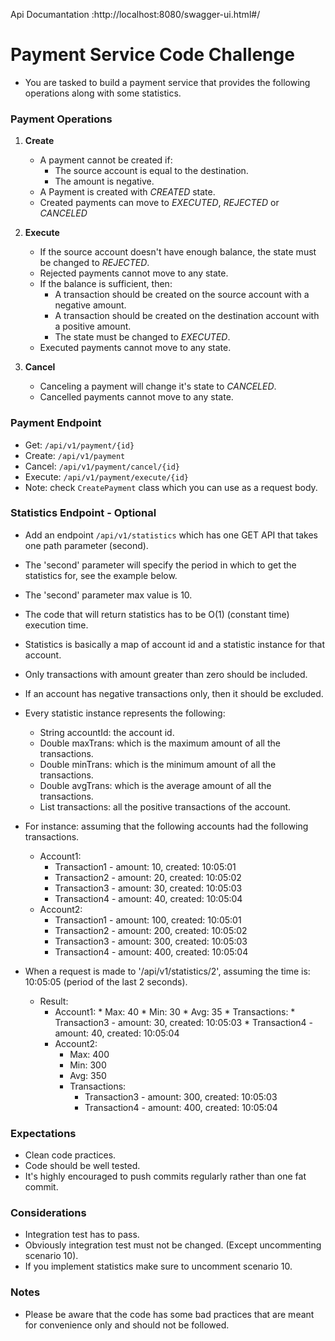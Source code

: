 Api Documantation  :http://localhost:8080/swagger-ui.html#/


# Payment Service Code Challenge

* You are tasked to build a payment service that provides the following operations along with some statistics.

### Payment Operations

1. **Create**
     * A payment cannot be created if:
         * The source account is equal to the destination.
         * The amount is negative.
     * A Payment is created with *CREATED* state.
     * Created payments can move to *EXECUTED*, *REJECTED* or *CANCELED*

2. **Execute**
     * If the source account doesn't have enough balance, the state must be changed to *REJECTED*.
     * Rejected payments cannot move to any state.
     * If the balance is sufficient, then:
         * A transaction should be created on the source account with a negative amount.
         * A transaction should be created on the destination account with a positive amount.
         * The state must be changed to *EXECUTED*.
     * Executed payments cannot move to any state.

3. **Cancel**
     * Canceling a payment will change it's state to *CANCELED*.
     * Cancelled payments cannot move to any state.


### Payment Endpoint
* Get: `/api/v1/payment/{id}`
* Create: `/api/v1/payment`
* Cancel: `/api/v1/payment/cancel/{id}`
* Execute: `/api/v1/payment/execute/{id}`
* Note: check `CreatePayment` class which you can use as a request body.

### Statistics Endpoint - Optional

* Add an endpoint `/api/v1/statistics` which has one GET API that takes one path parameter (second).
* The 'second' parameter will specify the period in which to get the statistics for, see the example below.
* The 'second' parameter max value is 10.
* The code that will return statistics has to be O(1) (constant time) execution time.
* Statistics is basically a map of account id and a statistic instance for that account.
* Only transactions with amount greater than zero should be included.
* If an account has negative transactions only, then it should be excluded.


* Every statistic instance represents the following:
    * String accountId: the account id.
    * Double maxTrans: which is the maximum amount of all the transactions.
    * Double minTrans: which is the minimum amount of all the transactions.
    * Double avgTrans: which is the average amount of all the transactions.
    * List transactions: all the positive transactions of the account.
   
   
* For instance: assuming that the following accounts had the following transactions.
    * Account1:
        * Transaction1 - amount: 10, created: 10:05:01
        * Transaction2 - amount: 20, created: 10:05:02
        * Transaction3 - amount: 30, created: 10:05:03
        * Transaction4 - amount: 40, created: 10:05:04
    * Account2:
        * Transaction1 - amount: 100, created: 10:05:01
        * Transaction2 - amount: 200, created: 10:05:02
        * Transaction3 - amount: 300, created: 10:05:03
        * Transaction4 - amount: 400, created: 10:05:04
    
    
 * When a request is made to '/api/v1/statistics/2', assuming the time is: 10:05:05 (period of the last 2 seconds).
     * Result:
         * Account1:
               * Max: 40
               * Min: 30
               * Avg: 35
               * Transactions:
                   * Transaction3 - amount: 30, created: 10:05:03
                   * Transaction4 - amount: 40, created: 10:05:04
         * Account2:
             * Max: 400
             * Min: 300
             * Avg: 350
             * Transactions:
                 * Transaction3 - amount: 300, created: 10:05:03
                 * Transaction4 - amount: 400, created: 10:05:04


### Expectations

* Clean code practices.
* Code should be well tested.
* It's highly encouraged to push commits regularly rather than one fat commit.


### Considerations

* Integration test has to pass.
* Obviously integration test must not be changed. (Except uncommenting scenario 10).
* If you implement statistics make sure to uncomment scenario 10.


### Notes

* Please be aware that the code has some bad practices 
  that are meant for convenience only and should not be followed.
